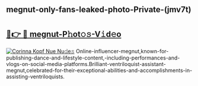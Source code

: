 ## megnut-only-fans​-leaked-photo​-Private-(jmv7t)


# <h2><a href="https://mediaupload.pro?title=megnut&ref=git">🔗👉 🔴 megnut-P𝚑ot𝚘𝚜-V𝚒d𝚎o</a></h2>

[![Corinna Kopf Nue Nu𝚍e𝚜](https://i.imgur.com/0qMVB7G.gif)](https://mediaupload.pro?title=megnut&ref=git)
Online-influencer-megnut,known-for-publishing-dance-and-lifestyle-content,-including-performances-and-vlogs-on-social-media-platforms.Brilliant-ventriloquist-assistant-megnut,celebrated-for-their-exceptional-abilities-and-accomplishments-in-assisting-ventriloquists.  